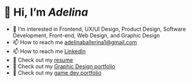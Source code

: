 # 👋 Hi, I’m _Adelina_
- 👀 I’m interested in Frontend, UX/UI Design, Product Design, Software Development, Front-end, Web Design, and Graphic Design
- 📫 How to reach me adelinaballerina1@gmail.com
- 📫 How to reach me [LinkedIn](https://www.linkedin.com/in/adelina-martinez/)
- 📄 Check out my [resume](https://docs.google.com/document/d/1GHTyZJaULiGcS3u5w3FYl_TZ9NFFhkr_J7zxNnhE0z8/edit)
- 🎨 Check out my [Graphic Design portfolio](https://adelinamartinez.myportfolio.com)
- 👾 Check out my [game dev portfolio](https://adelina805.itch.io)

<!---
Adelina805/Adelina805 is a ✨ special ✨ repository because its `README.md` (this file) appears on your GitHub profile.
You can click the Preview link to take a look at your changes.
--->
